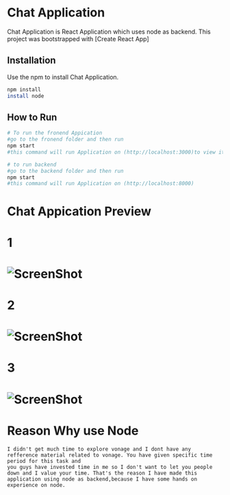 # Chat Application

Chat Application is React Application which uses node as backend.
This project was bootstrapped with [Create React App]

## Installation

Use the npm  to install Chat Application.

```bash
npm install
install node 
```

## How to Run

```bash 
# To run the fronend Appication
#go to the fronend folder and then run 
npm start
#this command will run Application on (http://localhost:3000)to view it in your browser.

# to run backend
#go to the backend folder and then run 
npm start
#this command will run Application on (http://localhost:8000)


```
# Chat Appication Preview
# 1
# ![ScreenShot](https://raw.github.com/puja-shivankar/Taantrata-Task./master/pictures/ScreenshotOne.png)

# 2
# ![ScreenShot](https://raw.github.com/puja-shivankar/Taantrata-Task./master/pictures/ScreenshotTwo.png)

# 3
# ![ScreenShot](https://raw.github.com/puja-shivankar/Taantrata-Task./master/pictures/ScreenshotThree.png)

# Reason Why use Node 
    I didn't get much time to explore vonage and I dont have any refference material related to vonage. You have given specific time period for this task and 
    you guys have invested time in me so I don't want to let you people down and I value your time. That's the reason I have made this application using node as backend,because I have some hands on experience on node. 


